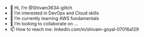 - 👋 Hi, I’m @Shivam3634-glitch
- 👀 I’m interested in DevOps and Cloud skills
- 🌱 I’m currently learning AWS fundamentals
- 💞️ I’m looking to collaborate on ...
- 📫 How to reach me: linkedin.com/in/shivam-goyal-07016a129

<!---
Shivam3634-glitch/Shivam3634-glitch is a ✨ special ✨ repository because its `README.md` (this file) appears on your GitHub profile.
You can click the Preview link to take a look at your changes.
--->
